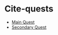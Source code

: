 # Cite-quests

* [Main Quest](https://docs.google.com/document/d/1CWkFIei92ZdC2SllzDX3sD7A4ABPT_dqhN5Uz0v_WQQ/edit)
* [Secondary Quest](https://docs.google.com/document/d/173BT0nroVopsrXF8y73wxdQ6Vc_oU3a-ChkLX3fA0oU/edit#heading=h.u0t4a2myej3e)
